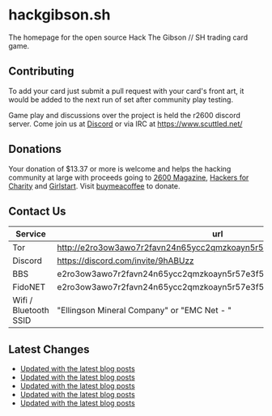 # hackgibson.sh
The homepage for the open source Hack The Gibson // SH trading card game.


## Contributing

To add your card just submit a pull request with your card's front art, it would be added to the next run of set after community play testing.

Game play and discussions over the project is held the r2600 discord server. Come join us at [Discord](https://discord.com/invite/9hABUzz) or via IRC at https://www.scuttled.net/


## Donations

Your donation of $13.37 or more is welcome and helps the hacking community at large with proceeds going to [2600 Magazine](https://2600.com/), [Hackers for Charity](https://hackersforcharity.org) and [Girlstart](https://girlstart.org).  Visit [buymeacoffee](https://www.buymeacoffee.com/hackgibson.sh) to donate.


## Contact Us

Service | url
-|-
Tor | http://e2ro3ow3awo7r2favn24n65ycc2qmzkoayn5r57e3f56nvjwdcgg32ad.onion
Discord | https://discord.com/invite/9hABUzz
BBS | e2ro3ow3awo7r2favn24n65ycc2qmzkoayn5r57e3f56nvjwdcgg32ad.onion:23
FidoNET | e2ro3ow3awo7r2favn24n65ycc2qmzkoayn5r57e3f56nvjwdcgg32ad.onion:24554
Wifi / Bluetooth SSID | "Ellingson Mineral Company" or "EMC Net - <fidonet address>"

## Latest Changes
<!-- BLOG-POST-LIST:START -->
- [Updated with the latest blog posts](https://github.com/DFW2600/hackgibson.sh/commit/9389ca4a9877c658b24c80899ab4f1975b6a7029)
- [Updated with the latest blog posts](https://github.com/DFW2600/hackgibson.sh/commit/84b92847e3e9bf717d197368689fab36caf424fc)
- [Updated with the latest blog posts](https://github.com/DFW2600/hackgibson.sh/commit/209c3351b80aae832bda1c8db50d71a9ab154239)
- [Updated with the latest blog posts](https://github.com/DFW2600/hackgibson.sh/commit/99b5442f2a863ae3a25a8ba89f277f2b89a8e624)
- [Updated with the latest blog posts](https://github.com/DFW2600/hackgibson.sh/commit/667e88ce0b75e3d7d9f0392c6382d8be200f39bf)
<!-- BLOG-POST-LIST:END -->
